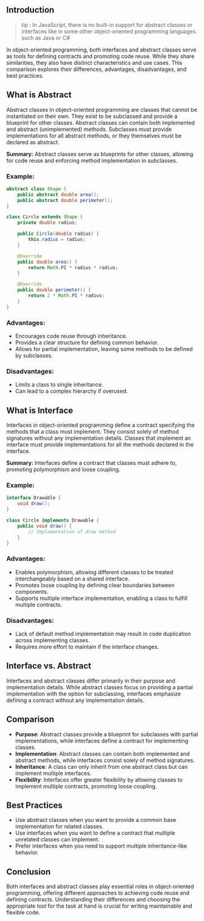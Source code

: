 ## Introduction

> tip :  In JavaScript, there is no built-in support for abstract classes or interfaces like in some other object-oriented programming languages such as Java or C#


In object-oriented programming, both interfaces and abstract classes serve as tools for defining contracts and promoting code reuse. While they share similarities, they also have distinct characteristics and use cases. This comparison explores their differences, advantages, disadvantages, and best practices.

## What is Abstract

Abstract classes in object-oriented programming are classes that cannot be instantiated on their own. They exist to be subclassed and provide a blueprint for other classes. Abstract classes can contain both implemented and abstract (unimplemented) methods. Subclasses must provide implementations for all abstract methods, or they themselves must be declared as abstract.

**Summary:**
Abstract classes serve as blueprints for other classes, allowing for code reuse and enforcing method implementation in subclasses.

### Example:
```java
abstract class Shape {
    public abstract double area();
    public abstract double perimeter();
}

class Circle extends Shape {
    private double radius;

    public Circle(double radius) {
        this.radius = radius;
    }

    @Override
    public double area() {
        return Math.PI * radius * radius;
    }

    @Override
    public double perimeter() {
        return 2 * Math.PI * radius;
    }
}

```

### Advantages:
- Encourages code reuse through inheritance.
- Provides a clear structure for defining common behavior.
- Allows for partial implementation, leaving some methods to be defined by subclasses.

### Disadvantages:
- Limits a class to single inheritance.
- Can lead to a complex hierarchy if overused.

## What is Interface

Interfaces in object-oriented programming define a contract specifying the methods that a class must implement. They consist solely of method signatures without any implementation details. Classes that implement an interface must provide implementations for all the methods declared in the interface.

**Summary:**
Interfaces define a contract that classes must adhere to, promoting polymorphism and loose coupling.

### Example:
```java
interface Drawable {
    void draw();
}

class Circle implements Drawable {
    public void draw() {
        // Implementation of draw method
    }
}
```

### Advantages:
- Enables polymorphism, allowing different classes to be treated interchangeably based on a shared interface.
- Promotes loose coupling by defining clear boundaries between components.
- Supports multiple interface implementation, enabling a class to fulfill multiple contracts.

### Disadvantages:
- Lack of default method implementation may result in code duplication across implementing classes.
- Requires more effort to maintain if the interface changes.

## Interface vs. Abstract

Interfaces and abstract classes differ primarily in their purpose and implementation details. While abstract classes focus on providing a partial implementation with the option for subclassing, interfaces emphasize defining a contract without any implementation details.

## Comparison
- **Purpose**: Abstract classes provide a blueprint for subclasses with partial implementations, while interfaces define a contract for implementing classes.
- **Implementation**: Abstract classes can contain both implemented and abstract methods, while interfaces consist solely of method signatures.
- **Inheritance**: A class can only inherit from one abstract class but can implement multiple interfaces.
- **Flexibility**: Interfaces offer greater flexibility by allowing classes to implement multiple contracts, promoting loose coupling.

## Best Practices
- Use abstract classes when you want to provide a common base implementation for related classes.
- Use interfaces when you want to define a contract that multiple unrelated classes can implement.
- Prefer interfaces when you need to support multiple inheritance-like behavior.

## Conclusion
Both interfaces and abstract classes play essential roles in object-oriented programming, offering different approaches to achieving code reuse and defining contracts. Understanding their differences and choosing the appropriate tool for the task at hand is crucial for writing maintainable and flexible code.